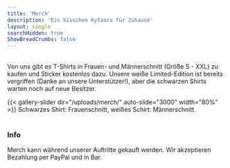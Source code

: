 ```yaml
---
title: 'Merch'
description: 'Ein bisschen Kytaara für Zuhause'
layout: single
searchHidden: true
ShowBreadCrumbs: false
---
```


&nbsp;  
Von uns gibt es T-Shirts in Frauen- und Männerschnitt (Größe S - XXL) zu kaufen und Sticker kostenlos dazu. Unsere weiße Limited-Edition ist bereits vergriffen (Danke an unsere Unterstützer!), aber die schwarzen Shirts warten noch auf neue Besitzer.

{{< gallery-slider dir="/uploads/merch/" auto-slide="3000" width="80%" >}}
Schwarzes Shirt: Frauenschnitt, weißes Schirt: Männerschnitt.  
&nbsp;  

### Info
Merch kann während unserer Auftritte gekauft werden. Wir akzeptieren Bezahlung per PayPal und in Bar.
